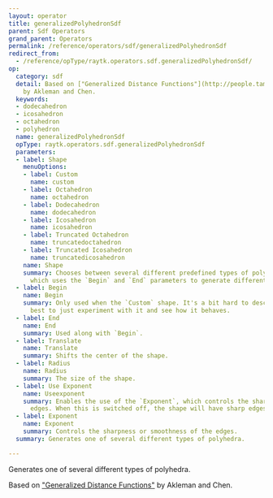 ```yaml
---
layout: operator
title: generalizedPolyhedronSdf
parent: Sdf Operators
grand_parent: Operators
permalink: /reference/operators/sdf/generalizedPolyhedronSdf
redirect_from:
  - /reference/opType/raytk.operators.sdf.generalizedPolyhedronSdf/
op:
  category: sdf
  detail: Based on ["Generalized Distance Functions"](http://people.tamu.edu/~ergun/research/implicitmodeling/papers/sm99.pdf)
    by Akleman and Chen.
  keywords:
  - dodecahedron
  - icosahedron
  - octahedron
  - polyhedron
  name: generalizedPolyhedronSdf
  opType: raytk.operators.sdf.generalizedPolyhedronSdf
  parameters:
  - label: Shape
    menuOptions:
    - label: Custom
      name: custom
    - label: Octahedron
      name: octahedron
    - label: Dodecahedron
      name: dodecahedron
    - label: Icosahedron
      name: icosahedron
    - label: Truncated Octahedron
      name: truncatedoctahedron
    - label: Truncated Icosahedron
      name: truncatedicosahedron
    name: Shape
    summary: Chooses between several different predefined types of polyhedra, or `Custom`,
      which uses the `Begin` and `End` parameters to generate different shapes.
  - label: Begin
    name: Begin
    summary: Only used when the `Custom` shape. It's a bit hard to describe, so it's
      best to just experiment with it and see how it behaves.
  - label: End
    name: End
    summary: Used along with `Begin`.
  - label: Translate
    name: Translate
    summary: Shifts the center of the shape.
  - label: Radius
    name: Radius
    summary: The size of the shape.
  - label: Use Exponent
    name: Useexponent
    summary: Enables the use of the `Exponent`, which controls the sharpness of the
      edges. When this is switched off, the shape will have sharp edges.
  - label: Exponent
    name: Exponent
    summary: Controls the sharpness or smoothness of the edges.
  summary: Generates one of several different types of polyhedra.

---
```



Generates one of several different types of polyhedra.

Based on ["Generalized Distance Functions"](http://people.tamu.edu/~ergun/research/implicitmodeling/papers/sm99.pdf) by Akleman and Chen.